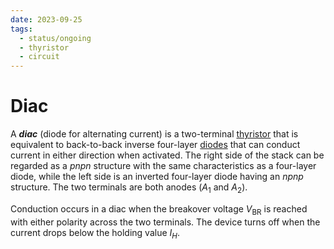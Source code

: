```yaml
---
date: 2023-09-25
tags:
  - status/ongoing
  - thyristor
  - circuit
---
```


# Diac

A ***diac*** (diode for alternating current) is a two-terminal [thyristor](f4c9298e.md) that is equivalent to back-to-back inverse four-layer [diodes](15e62b08.md) that can conduct current in either direction when activated. The right side of the stack can be regarded as a *pnpn* structure with the same characteristics as a four-layer diode, while the left side is an inverted four-layer diode having an *npnp* structure. The two terminals are both anodes ($A_1$ and $A_2$).

Conduction occurs in a diac when the breakover voltage $V_\textrm{BR}$ is reached with either polarity across the two terminals. The device turns off when the current drops below the holding value $I_H$.
